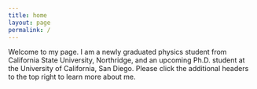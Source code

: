 ```yaml
---
title: home
layout: page
permalink: /
---
```



Welcome to my page. I am a newly graduated physics student from California State University, Northridge, and an upcoming Ph.D. student at the University of California, San Diego. Please click the additional headers to the top right to learn more about me.
